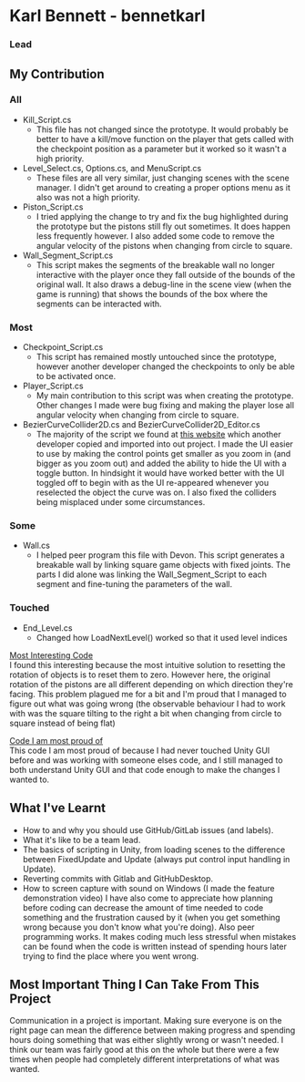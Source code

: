# Karl Bennett - bennetkarl
### Lead

## My Contribution

### All
* Kill_Script.cs
    - This file has not changed since the prototype. It would probably be better to have a kill/move function on the player that gets called with the checkpoint position as a parameter but it worked so it wasn't a high priority.
* Level_Select.cs, Options.cs, and MenuScript.cs
    - These files are all very similar, just changing scenes with the scene manager. I didn't get around to creating a proper options menu as it also was not a high priority.
* Piston_Script.cs
    - I tried applying the change to try and fix the bug highlighted during the prototype but the pistons still fly out sometimes. It does happen less frequently however. I also added some code to remove the angular velocity of the pistons when changing from circle to square.
* Wall_Segment_Script.cs
    - This script makes the segments of the breakable wall no longer interactive with the player once they fall outside of the bounds of the original wall. It also draws a debug-line in the scene view (when the game is running) that shows the bounds of the box where the segments can be interacted with.

### Most
* Checkpoint_Script.cs
    - This script has remained mostly untouched since the prototype, however another developer changed the checkpoints to only be able to be activated once.
* Player_Script.cs
    - My main contribution to this script was when creating the prototype. Other changes I made were bug fixing and making the player lose all angular velocity when changing from circle to square.
* BezierCurveCollider2D.cs and BezierCurveCollider2D_Editor.cs
    - The majority of the script we found at [this website](https://stackoverflow.com/questions/25958171/how-can-i-create-a-2d-curve-collider) which another developer copied and imported into out project. I made the UI easier to use by making the control points get smaller as you zoom in (and bigger as you zoom out) and added the ability to hide the UI with a toggle button. In hindsight it would have worked better with the UI toggled off to begin with as the UI re-appeared whenever you reselected the object the curve was on. I also fixed the colliders being misplaced under some circumstances.

### Some
* Wall.cs
    - I helped peer program this file with Devon. This script generates a breakable wall by linking square game objects with fixed joints. The parts I did alone was linking the Wall_Segment_Script to each segment and fine-tuning the parameters of the wall.

### Touched
* End_Level.cs
    - Changed how LoadNextLevel() worked so that it used level indices

[Most Interesting Code](https://gitlab.ecs.vuw.ac.nz/comp313-2019-a3/t9/comp313_game_prototype/blob/master/Assets/Scripts/Player_Script.cs#L105-124)\
I found this interesting because the most intuitive solution to resetting the rotation of objects is to reset them to zero. However here, the original rotation of the pistons are all different depending on which direction they're facing. This problem plagued me for a bit and I'm proud that I managed to figure out what was going wrong (the observable behaviour I had to work with was the square tilting to the right a bit when changing from circle to square instead of being flat)

[Code I am most proud of](https://gitlab.ecs.vuw.ac.nz/comp313-2019-a3/t9/comp313_game_prototype/blob/master/Assets/Scripts/Custom%202D%20Colliders/Scripts/Editor/BezierCurveCollider2D_Editor.cs#L79-104)\
This code I am most proud of because I had never touched Unity GUI before and was working with someone elses code, and I still managed to both understand Unity GUI and that code enough to make the changes I wanted to.

## What I've Learnt
* How to and why you should use GitHub/GitLab issues (and labels).
* What it's like to be a team lead.
* The basics of scripting in Unity, from loading scenes to the difference between FixedUpdate and Update (always put control input handling in Update).
* Reverting commits with Gitlab and GitHubDesktop.
* How to screen capture with sound on Windows (I made the feature demonstration video)
I have also come to appreciate how planning before coding can decrease the amount of time needed to code something and the frustration caused by it (when you get something wrong because you don't know what you're doing). Also peer programming works. It makes coding much less stressful when mistakes can be found when the code is written instead of spending hours later trying to find the place where you went wrong.

## Most Important Thing I Can Take From This Project
Communication in a project is important. Making sure everyone is on the right page can mean the difference between making progress and spending hours doing something that was either slightly wrong or wasn't needed. I think our team was fairly good at this on the whole but there were a few times when people had completely different interpretations of what was wanted.
